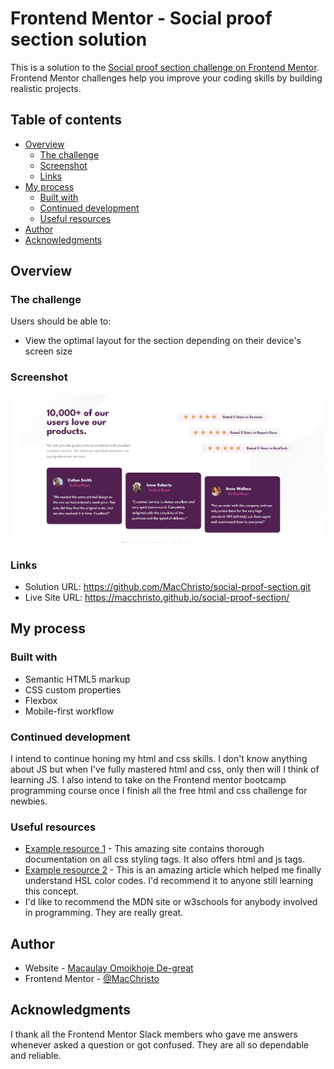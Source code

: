 # Frontend Mentor - Social proof section solution

This is a solution to the [Social proof section challenge on Frontend Mentor](https://www.frontendmentor.io/challenges/social-proof-section-6e0qTv_bA). Frontend Mentor challenges help you improve your coding skills by building realistic projects.

## Table of contents

- [Overview](#overview)
  - [The challenge](#the-challenge)
  - [Screenshot](#screenshot)
  - [Links](#links)
- [My process](#my-process)
  - [Built with](#built-with)
  - [Continued development](#continued-development)
  - [Useful resources](#useful-resources)
- [Author](#author)
- [Acknowledgments](#acknowledgments)


## Overview

### The challenge

Users should be able to:

- View the optimal layout for the section depending on their device's screen size

### Screenshot

![](images/solution-screenshot.png)

### Links

- Solution URL: https://github.com/MacChristo/social-proof-section.git
- Live Site URL: https://macchristo.github.io/social-proof-section/

## My process

### Built with

- Semantic HTML5 markup
- CSS custom properties
- Flexbox
- Mobile-first workflow


### Continued development

I intend to continue honing my html and css skills. I don't know anything about JS but when I've fully mastered html and css, only then will I think of learning JS. I also intend to take on the Frontend mentor bootcamp programming course once I finish all the free html and css challenge for newbies.

### Useful resources

-   [Example resource 1](https://developer.mozilla.org/en-US/docs/Web/CSS) - This amazing site contains thorough documentation on all css styling tags. It also offers html and js tags.
-   [Example resource 2](https://www.w3schools.com/colors/colors_hsl.asp) - This is an amazing article which helped me finally understand HSL color codes. I'd recommend it to anyone still learning this concept.
-   I'd like to recommend the MDN site or w3schools for anybody involved in programming. They are really great.


## Author

- Website - [Macaulay Omoikhoje De-great](https://macchristo.github.io/Personal-site-1/)
- Frontend Mentor - [@MacChristo](https://www.frontendmentor.io/profile/MacChristo)

## Acknowledgments

I thank all the Frontend Mentor Slack members who gave me answers whenever asked a question or got confused. They are all so dependable and reliable.
